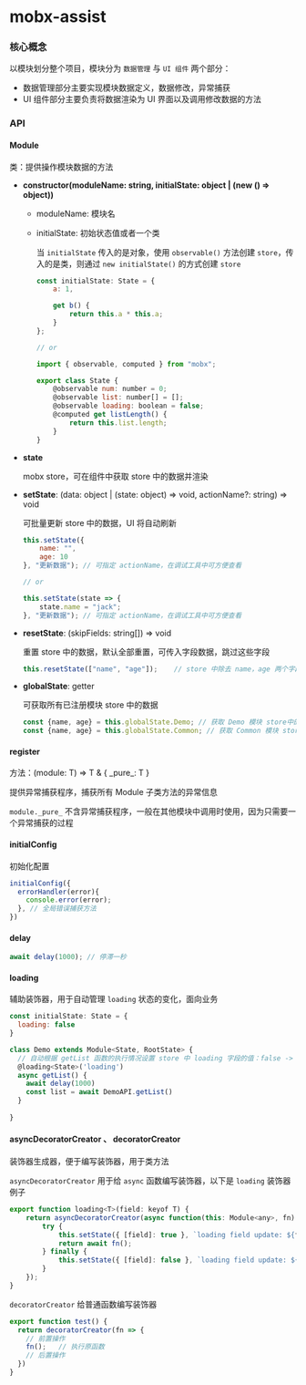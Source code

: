 # mobx-assist

### 核心概念

以模块划分整个项目，模块分为 `数据管理` 与 `UI 组件` 两个部分：

- 数据管理部分主要实现模块数据定义，数据修改，异常捕获
- UI 组件部分主要负责将数据渲染为 UI 界面以及调用修改数据的方法

### API

#### Module

类：提供操作模块数据的方法

- **constructor(moduleName: string, initialState: object | (new () => object))**

	- moduleName: 模块名
	- initialState: 初始状态值或者一个类
	
		当 `initialState` 传入的是对象，使用 `observable()` 方法创建 `store`，传入的是类，则通过 `new initialState()` 的方式创建 `store`
	
		```js
		const initialState: State = {
		    a: 1,
		
		    get b() {
		        return this.a * this.a;
		    }
		};
		
		// or
		
		import { observable, computed } from "mobx";
	
		export class State {
		    @observable num: number = 0;
		    @observable list: number[] = [];
		    @observable loading: boolean = false;
		    @computed get listLength() {
		        return this.list.length;
		    }
		}
		```

- **state**

	mobx store，可在组件中获取 store 中的数据并渲染

- **setState**: (data: object | (state: object) => void, actionName?: string) => void

	可批量更新 store 中的数据，UI 将自动刷新
	
	```js
	this.setState({
		name: "",
		age: 10
	}, "更新数据"); // 可指定 actionName，在调试工具中可方便查看
	
	// or
	
	this.setState(state => {
		state.name = "jack";
	}, "更新数据"); // 可指定 actionName，在调试工具中可方便查看

	
	```
	
- **resetState**: (skipFields: string[]) => void

	重置 store 中的数据，默认全部重置，可传入字段数据，跳过这些字段
	
	```js
	this.resetState(["name", "age"]);	 // store 中除去 name，age 两个字段，其他都重置
	```
	
- **globalState**: getter

	可获取所有已注册模块 store 中的数据
	
	```js
	const {name, age} = this.globalState.Demo; // 获取 Demo 模块 store中的数据
	const {name, age} = this.globalState.Common; // 获取 Common 模块 store中的数据	
	```

#### register

方法：(module: T) => T & { \_pure\_: T }

提供异常捕获程序，捕获所有 Module 子类方法的异常信息

`module._pure_` 不含异常捕获程序，一般在其他模块中调用时使用，因为只需要一个异常捕获的过程

#### initialConfig

初始化配置

```js
initialConfig({
  errorHandler(error){
  	console.error(error);
  }, // 全局错误捕获方法
})
```

#### delay


```js
await delay(1000); // 停滞一秒
```

#### loading

辅助装饰器，用于自动管理 `loading` 状态的变化，面向业务

```js
const initialState: State = {
  loading: false
}

class Demo extends Module<State, RootState> {
  // 自动根据 getList 函数的执行情况设置 store 中 loading 字段的值：false -> true -> false
  @loading<State>('loading') 
  async getList() {
    await delay(1000)
    const list = await DemoAPI.getList()
  }
 
}

```

#### asyncDecoratorCreator 、 decoratorCreator

装饰器生成器，便于编写装饰器，用于类方法

`asyncDecoratorCreator` 用于给 `async` 函数编写装饰器，以下是 `loading` 装饰器例子

```js
export function loading<T>(field: keyof T) {
    return asyncDecoratorCreator(async function(this: Module<any>, fn) {
        try {
            this.setState({ [field]: true }, `loading field update: ${field}`);
            return await fn();
        } finally {
            this.setState({ [field]: false }, `loading field update: ${field}`);
        }
    });
}

```

`decoratorCreator` 给普通函数编写装饰器

```js
export function test() {
  return decoratorCreator(fn => {
  	// 前置操作
   	fn();	// 执行原函数
   	// 后置操作
  })
}

```
